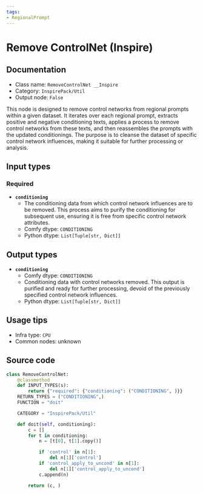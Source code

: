 ```yaml
---
tags:
- RegionalPrompt
---
```


# Remove ControlNet (Inspire)
## Documentation
- Class name: `RemoveControlNet __Inspire`
- Category: `InspirePack/Util`
- Output node: `False`

This node is designed to remove control networks from regional prompts within a given dataset. It iterates over each regional prompt, extracts positive and negative conditioning texts, applies a process to remove control networks from these texts, and then reassembles the prompts with the updated conditionings. The purpose is to cleanse the dataset of specific control network influences, making it suitable for further processing or analysis.
## Input types
### Required
- **`conditioning`**
    - The conditioning data from which control network influences are to be removed. This process aims to purify the conditioning for subsequent use, ensuring it is free from specific control network attributes.
    - Comfy dtype: `CONDITIONING`
    - Python dtype: `List[Tuple[str, Dict]]`
## Output types
- **`conditioning`**
    - Comfy dtype: `CONDITIONING`
    - Conditioning data with control networks removed. This output is purified and ready for further processing, devoid of the previously specified control network influences.
    - Python dtype: `List[Tuple[str, Dict]]`
## Usage tips
- Infra type: `CPU`
- Common nodes: unknown


## Source code
```python
class RemoveControlNet:
    @classmethod
    def INPUT_TYPES(s):
        return {"required": {"conditioning": ("CONDITIONING", )}}
    RETURN_TYPES = ("CONDITIONING",)
    FUNCTION = "doit"

    CATEGORY = "InspirePack/Util"

    def doit(self, conditioning):
        c = []
        for t in conditioning:
            n = [t[0], t[1].copy()]

            if 'control' in n[1]:
                del n[1]['control']
            if 'control_apply_to_uncond' in n[1]:
                del n[1]['control_apply_to_uncond']
            c.append(n)

        return (c, )

```
